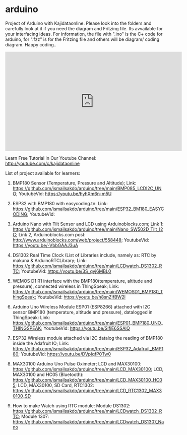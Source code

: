 # arduino
Project of Arduino with Kajidataonline. Please look into the folders and carefully look at it if you need the diagram and Fritzing file. Its avvailable for your interfacing ideas. For information, the file with ".ino" is the C+ code for arduino, for ".fzz" is for the Fritzing file and others will be diagram/ coding diagram. Happy coding.. 

<iframe width="560" height="315" src="https://www.youtube.com/embed/1aba1K1YrG4" title="YouTube video player" frameborder="0" allow="accelerometer; autoplay; clipboard-write; encrypted-media; gyroscope; picture-in-picture" allowfullscreen></iframe>

Learn Free Tutorial in Our Youtube Channel: http://youtube.com/c/kajidataonline

List of project available for learners:
1) BMP180 Sensor (Temperature, Pressure and Altitude); Link: https://github.com/ismailsakdo/arduino/tree/main/BMP085_LCDI2C_UNO; YoutubeVid: https://youtu.be/hyhXm6n-m5U

2) ESP32 with BMP180 with easycoding.tn: Link: https://github.com/ismailsakdo/arduino/tree/main/ESP32_BM180_EASYCODING; YoutubeVid:

3) Arduino Nano with Tilt Sensor and LCD using Arduinoblocks.com; Link 1: https://github.com/ismailsakdo/arduino/tree/main/Nano_SW502D_Tilt_I2C; Link 2, Arduinoblocks.com post: http://www.arduinoblocks.com/web/project/558448; YoutubeVid: https://youtu.be/-VbbGAAJ3uA

4) DS1302 Real Time Clock (List of Libraries include, namely as: RTC by makuna & ArduinoRTCLibrary; Link: https://github.com/ismailsakdo/arduino/tree/main/LCDwatch_DS1302_RTC; YoutubeVid: https://youtu.be/3S_qyj6MBL0

5) WEMOS D1 R1 interface with the BMP180(temperature, altitude and pressure), connected wireless in ThingSpeak; Link: https://github.com/ismailsakdo/arduino/tree/main/WEMOSD1_BMP180_ThingSpeak; YoutubeVid: https://youtu.be/h8snZIfBW2I

6) Arduino Uno Wireless Module ESP01 (ESP8266) attached with I2C sensor BMP180 (temperature, altitude and pressure), datalogged in ThingSpeak: Link: https://github.com/ismailsakdo/arduino/tree/main/ESP01_BMP180_UNO_THINGSPEAK; YoutubeVid: https://youtu.be/SlfjE6SSAlQ

7) ESP32 Wireless module attached via I2C datalog the reading of BMP180 inside the Adafruit IO; Link: https://github.com/ismailsakdo/arduino/tree/main/ESP32_Adafruit_BMP180; YoutubeVid: https://youtu.be/DVpIqfP0Tw0

8) MAX30100 Arduino Uno Pulse Oximeter; LCD and MAX30100: https://github.com/ismailsakdo/arduino/tree/main/LCD_MAX30100; LCD, MAX30100 and HC05 (Bluetooth): https://github.com/ismailsakdo/arduino/tree/main/LCD_MAX30100_HC05; LCD, MAX30100, SD Card, RTC1302: https://github.com/ismailsakdo/arduino/tree/main/LCD_RTC1302_MAX30100_SD

9) How to make Watch using RTC module: Module DS1302: https://github.com/ismailsakdo/arduino/tree/main/LCDwatch_DS1302_RTC; Module 1307: https://github.com/ismailsakdo/arduino/tree/main/LCDwatch_DS1307_Nano
